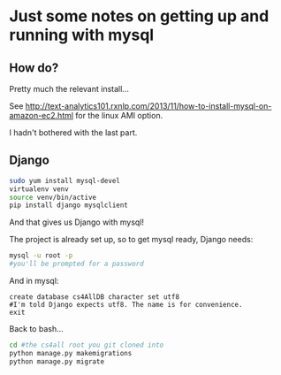 # Just some notes on getting up and running with mysql

## How do?

Pretty much the relevant install...

See http://text-analytics101.rxnlp.com/2013/11/how-to-install-mysql-on-amazon-ec2.html for the linux AMI option.

I hadn't bothered with the last part.

## Django

```sh
sudo yum install mysql-devel
virtualenv venv
source venv/bin/active
pip install django mysqlclient
```

And that gives us Django with mysql!

The project is already set up, so to get mysql ready, Django needs:
```sh
mysql -u root -p
#you'll be prompted for a password
```

And in mysql:

```
create database cs4AllDB character set utf8
#I'm told Django expects utf8. The name is for convenience.
exit
```

Back to bash...

```sh
cd #the cs4all root you git cloned into
python manage.py makemigrations
python manage.py migrate
```
